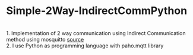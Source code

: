 # Simple-2Way-IndirectCommPython
<br/>
1. Implementation of 2 way communication using Indirect Communication method using mosquitto <a href="http://www.steves-internet-guide.com/two-way-communication-mqtt-python/">source</a> <br/>
2. I use Python as programming language with paho.mqtt library
